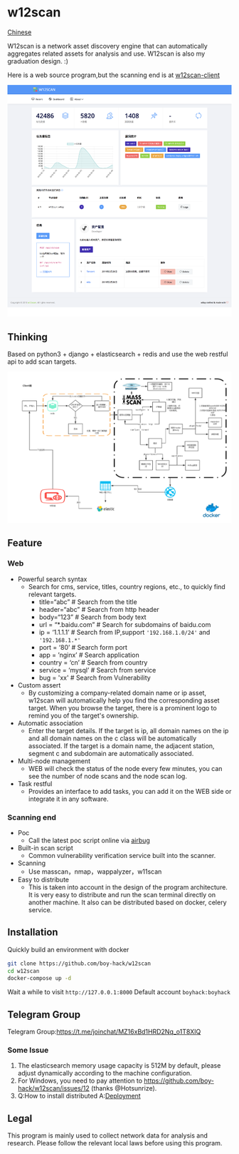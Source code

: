 # w12scan
[Chinese](README-ZH.md)

W12scan is a network asset discovery engine that can automatically aggregates related assets for analysis and use. W12scan is also my graduation design. :)

Here is a web source program,but the scanning end is at [w12scan-client](https://github.com/boy-hack/w12scan-client)

[![w12scan](./doc/w12scan-preview.png)](https://x.hacking8.com/content/uploadfile/201902/w12scan-preview-3.mp4)

## Thinking
Based on python3 + django + elasticsearch + redis and use the web restful api to add scan targets.

![w12scan](doc/w12scan.jpg)

## Feature

### Web
* Powerful search syntax
    * Search for cms, service, titles, country regions, etc., to quickly find relevant targets.
        - title=“abc” # Search from the title
        - header=“abc” # Search from http header
        - body=“123” # Search from body text
        - url = “*.baidu.com” # Search for subdomains of baidu.com
        - ip = ‘1.1.1.1’ # Search from IP,support `'192.168.1.0/24'` and `'192.168.1.*'`
        - port = ‘80’ # Search form port 
        - app = ’nginx’ # Search application
        - country = ‘cn’ # Search from country
        - service = ‘mysql’ # Search from service
        - bug = 'xx' # Search from Vulnerability
* Custom assert
    * By customizing a company-related domain name or ip asset, w12scan will automatically help you find the corresponding asset target. When you browse the target, there is a prominent logo to remind you of the target's ownership.
* Automatic association
    * Enter the target details. If the target is ip, all domain names on the ip and all domain names on the c class will be automatically associated. If the target is a domain name, the adjacent station, segment c and subdomain are automatically associated.
* Multi-node management
    * WEB will check the status of the node every few minutes, you can see the number of node scans and the node scan log.
* Task restful
    * Provides an interface to add tasks, you can add it on the WEB side or integrate it in any software.

### Scanning end
* Poc
    * Call the latest poc script online via [airbug](https://github.com/boy-hack/airbug)
* Built-in scan script
    * Common vulnerability verification service built into the scanner.
* Scanning
    * Use masscan，nmap，wappalyzer，w11scan
* Easy to distribute
    * This is taken into account in the design of the program architecture. It is very easy to distribute and run the scan terminal directly on another machine. It also can be distributed based on docker, celery service.

## Installation
Quickly build an environment with docker
```bash
git clone https://github.com/boy-hack/w12scan
cd w12scan
docker-compose up -d
```
Wait a while to visit `http://127.0.0.1:8000`
Default account `boyhack:boyhack`
## Telegram Group
Telegram Group:https://t.me/joinchat/MZ16xBd1HRD2Nq_o1T8XIQ
### Some Issue
1. The elasticsearch memory usage capacity is 512M by default, please adjust dynamically according to the machine configuration.
2. For Windows, you need to pay attention to https://github.com/boy-hack/w12scan/issues/12 (thanks @Hotsunrize).  
3. Q:How to install distributed A:[Deployment](./doc/DEPLOYMENT1.md)
## Legal
This program is mainly used to collect network data for analysis and research. Please follow the relevant local laws before using this program.